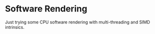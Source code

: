 # Software Rendering
Just trying some CPU software rendering with multi-threading and SIMD intrinsics.
